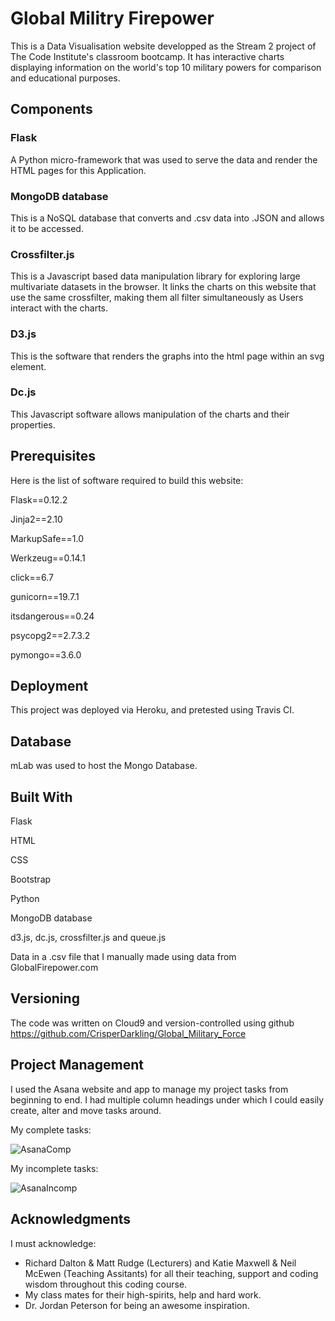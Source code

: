 # Global Militry Firepower

This is a Data Visualisation website developped as the Stream 2 project of The Code Institute's classroom bootcamp. It has interactive charts displaying information on the world's top 10 military powers for comparison and educational purposes.


<!--## Live Demo-->

<!--Here is the link for the Heroku-deployed website https://dr-jordan-peterson-bookstore.herokuapp.com/-->


## Components

### Flask

A Python micro-framework that was used to serve the data and render the HTML pages for this Application.


### MongoDB database

This is a NoSQL database that converts and .csv data into .JSON and allows it to be accessed. 

### Crossfilter.js

This is a Javascript based data manipulation library for exploring large multivariate datasets in the browser. It links the charts on this website that use the same crossfilter, making them all filter simultaneously as Users interact with the charts.


### D3.js

This is the software that renders the graphs into the html page within an svg element.


### Dc.js

This Javascript software allows manipulation of the charts and their properties.


## Prerequisites

Here is the list of software required to build this website:

Flask==0.12.2

Jinja2==2.10

MarkupSafe==1.0

Werkzeug==0.14.1

click==6.7

gunicorn==19.7.1

itsdangerous==0.24

psycopg2==2.7.3.2

pymongo==3.6.0


## Deployment

This project was deployed via Heroku, and pretested using Travis CI.


## Database

mLab was used to host the Mongo Database.


## Built With

Flask

HTML

CSS

Bootstrap

Python

MongoDB database

d3.js, dc.js, crossfilter.js and queue.js

Data in a .csv file that I manually made using data from GlobalFirepower.com


## Versioning

The code was written on Cloud9 and version-controlled using github https://github.com/CrisperDarkling/Global_Military_Force


## Project Management

I used the Asana website and app to manage my project tasks from beginning to end. I had multiple column headings under which I could easily create, alter and move tasks around.


My complete tasks:

![AsanaComp](https://s3-eu-west-1.amazonaws.com/jordan-peterson-bookstore/static/images/Asana_GMF_comp.png "Asana Complete Tasks")


My incomplete tasks:

![AsanaIncomp](https://s3-eu-west-1.amazonaws.com/jordan-peterson-bookstore/static/images/Asana_GMF_incomp.png "Asana Incomplete Tasks")


## Acknowledgments

I must acknowledge:

- Richard Dalton & Matt Rudge (Lecturers) and Katie Maxwell & Neil McEwen (Teaching Assitants) for all their teaching, support and coding wisdom throughout this coding course.
- My class mates for their high-spirits, help and hard work.
- Dr. Jordan Peterson for being an awesome inspiration.







<!--```-->
<!--Give examples-->
<!--```-->

<!--### Installing-->

<!--A step by step series of examples that tell you have to get a development env running-->

<!--Say what the step will be-->

<!--```-->
<!--Give the example-->
<!--```-->

<!--And repeat-->

<!--```-->
<!--until finished-->
<!--```-->

<!--End with an example of getting some data out of the system or using it for a little demo-->

<!--## Running the tests-->

<!--Explain how to run the automated tests for this system-->

<!--### Break down into end to end tests-->

<!--Explain what these tests test and why-->

<!--```-->
<!--Give an example-->
<!--```-->

<!--### And coding style tests-->

<!--Explain what these tests test and why-->

<!--```-->
<!--Give an example-->
<!--```-->
